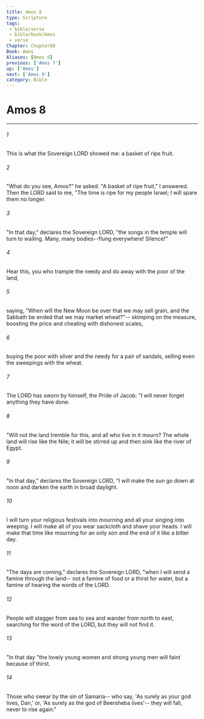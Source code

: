 ```yaml
---
title: Amos 8
type: Scripture
tags:
 - bible/verse
 - bible/book/Amos
 - verse
Chapter: Chapter08
Book: Amos
Aliases: [Amos 8]
previous: ['Amos 7']
up: ['Amos']
next: ['Amos 9']
category: Bible
---
```

# Amos 8

***


###### 1 
This is what the Sovereign LORD showed me: a basket of ripe fruit. 

###### 2 
"What do you see, Amos?" he asked. "A basket of ripe fruit," I answered. Then the LORD said to me, "The time is ripe for my people Israel; I will spare them no longer. 

###### 3 
"In that day," declares the Sovereign LORD, "the songs in the temple will turn to wailing. Many, many bodies--flung everywhere! Silence!" 

###### 4 
Hear this, you who trample the needy and do away with the poor of the land, 

###### 5 
saying, "When will the New Moon be over that we may sell grain, and the Sabbath be ended that we may market wheat?"-- skimping on the measure, boosting the price and cheating with dishonest scales, 

###### 6 
buying the poor with silver and the needy for a pair of sandals, selling even the sweepings with the wheat. 

###### 7 
The LORD has sworn by himself, the Pride of Jacob: "I will never forget anything they have done. 

###### 8 
"Will not the land tremble for this, and all who live in it mourn? The whole land will rise like the Nile; it will be stirred up and then sink like the river of Egypt. 

###### 9 
"In that day," declares the Sovereign LORD, "I will make the sun go down at noon and darken the earth in broad daylight. 

###### 10 
I will turn your religious festivals into mourning and all your singing into weeping. I will make all of you wear sackcloth and shave your heads. I will make that time like mourning for an only son and the end of it like a bitter day. 

###### 11 
"The days are coming," declares the Sovereign LORD, "when I will send a famine through the land-- not a famine of food or a thirst for water, but a famine of hearing the words of the LORD. 

###### 12 
People will stagger from sea to sea and wander from north to east, searching for the word of the LORD, but they will not find it. 

###### 13 
"In that day "the lovely young women and strong young men will faint because of thirst. 

###### 14 
Those who swear by the sin of Samaria-- who say, 'As surely as your god lives, Dan,' or, 'As surely as the god of Beersheba lives'-- they will fall, never to rise again." 
